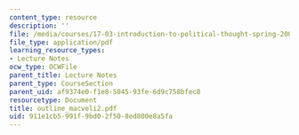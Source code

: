 ```yaml
---
content_type: resource
description: ''
file: /media/courses/17-03-introduction-to-political-thought-spring-2004/911e1cb5991f9bd02f508ed800e8a5fa_outline_macveli2.pdf
file_type: application/pdf
learning_resource_types:
- Lecture Notes
ocw_type: OCWFile
parent_title: Lecture Notes
parent_type: CourseSection
parent_uid: af9374e0-f1e8-5045-93fe-6d9c758bfec8
resourcetype: Document
title: outline_macveli2.pdf
uid: 911e1cb5-991f-9bd0-2f50-8ed800e8a5fa
---
```

